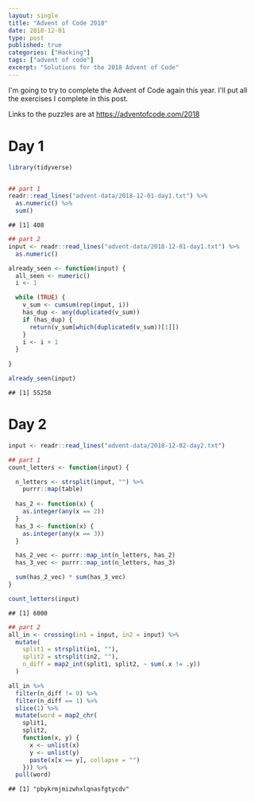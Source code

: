 ```yaml
---
layout: single
title: "Advent of Code 2018"
date: 2018-12-01
type: post
published: true
categories: ["Hacking"]
tags: ["advent of code"]
excerpt: "Solutions for the 2018 Advent of Code"
---
```


I'm going to try to complete the Advent of Code again this year. I'll put all the exercises I complete in this post.

Links to the puzzles are at https://adventofcode.com/2018


# Day 1


```r
library(tidyverse)


## part 1
readr::read_lines("advent-data/2018-12-01-day1.txt") %>%
  as.numeric() %>%
  sum()
```

```
## [1] 408
```

```r
## part 2
input <- readr::read_lines("advent-data/2018-12-01-day1.txt") %>%
  as.numeric()

already_seen <- function(input) {
  all_seen <- numeric()
  i <- 1

  while (TRUE) {
    v_sum <- cumsum(rep(input, i))
    has_dup <- any(duplicated(v_sum))
    if (has_dup) {
      return(v_sum[which(duplicated(v_sum))[1]])
    }
    i <- i + 1
  }
  
}

already_seen(input)
```

```
## [1] 55250
```

# Day 2


```r
input <- readr::read_lines("advent-data/2018-12-02-day2.txt") 

## part 1
count_letters <- function(input) {

  n_letters <- strsplit(input, "") %>%
    purrr::map(table)
  
  has_2 <- function(x) {
    as.integer(any(x == 2))
  }
  has_3 <- function(x) {
    as.integer(any(x == 3))
  }

  has_2_vec <- purrr::map_int(n_letters, has_2)
  has_3_vec <- purrr::map_int(n_letters, has_3)

  sum(has_2_vec) * sum(has_3_vec)
}

count_letters(input)
```

```
## [1] 6000
```

```r
## part 2
all_in <- crossing(in1 = input, in2 = input) %>%
  mutate(
    split1 = strsplit(in1, ""),
    split2 = strsplit(in2, ""),     
    n_diff = map2_int(split1, split2, ~ sum(.x != .y))    
  )

all_in %>%
  filter(n_diff != 0) %>%  
  filter(n_diff == 1) %>%
  slice(1) %>%
  mutate(word = map2_chr(
    split1,
    split2,
    function(x, y) {
      x <- unlist(x)
      y <- unlist(y)
      paste(x[x == y], collapse = "")
    })) %>%
  pull(word)
```

```
## [1] "pbykrmjmizwhxlqnasfgtycdv"
```

